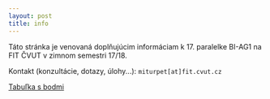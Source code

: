 ```yaml
---
layout: post
title: info
---
```


Táto stránka je venovaná doplňujúcim informáciam k 17. paralelke BI-AG1 na FIT ČVUT v zimnom semestri 17/18.

Kontakt (konzultácie, dotazy, úlohy...): `miturpet[at]fit.cvut.cz`

[Tabuľka s bodmi](https://docs.google.com/spreadsheets/d/1GETDAefIO307DRNC13k6iyRNuoX0FW62CJI2N77mlsc/edit?usp=sharing)
